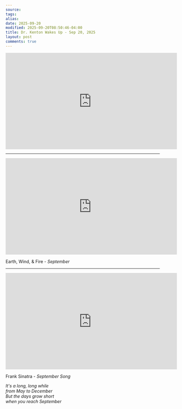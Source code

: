```yaml
---
source:
tags:
alias:
date: 2025-09-20
modified: 2025-09-20T08:50:46-04:00
title: Dr. Kenton Wakes Up - Sep 20, 2025
layout: post
comments: true
---
```


  

<iframe width="560" height="315" src="https://www.youtube.com/embed/22Zq_pRKKSE" title="YouTube video player" frameborder="0" allow="accelerometer; autoplay; clipboard-write; encrypted-media; gyroscope; picture-in-picture; web-share" allowfullscreen></iframe>

<!-- <img src="{{site.baseurl}}/images/[REPLACE]" width="560"> -->


---


<iframe width="560" height="315" src="https://www.youtube.com/embed/Gs069dndIYk?si=WM2ZOzQmeao95e5O" title="YouTube video player" frameborder="0" allow="accelerometer; autoplay; clipboard-write; encrypted-media; gyroscope; picture-in-picture; web-share" referrerpolicy="strict-origin-when-cross-origin" allowfullscreen></iframe>

Earth, Wind, & Fire - *September*

---

<iframe width="560" height="315" src="https://www.youtube.com/embed/v2LX5EiQSyk?si=9dqOvSeKWkyvwBeZ" title="YouTube video player" frameborder="0" allow="accelerometer; autoplay; clipboard-write; encrypted-media; gyroscope; picture-in-picture; web-share" referrerpolicy="strict-origin-when-cross-origin" allowfullscreen></iframe>

Frank Sinatra - *September Song*

*It's a long, long while<br />from May to December <br/>But the days grow short <br/> when you reach September*